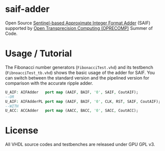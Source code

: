 # saif-adder
Open Source [Sentinel-based Approximate Integer Format Adder](https://ieeexplore.ieee.org/document/7858354) (SAIF)
supported by [Open Transprecision Computing (OPRECOMP)](http://oprecomp.eu/) Summer of Code.

# Usage / Tutorial
The Fibonacci number generators (`FibonacciTest.vhd`) and its testbench
(`FibnoacciTest_tb.vhd`) shows the basic usage of the adder for SAIF. You can
switch between the standard version and the pipelined
version for comparison with the accurate ripple adder.

```VHDL
U_AIF: AIFAdder   port map (AAIF, BAIF, '0', SAIF, CoutAIF);
--OR
U_AIF: AIFAdderPL port map (AAIF, BAIF, '0', CLK, RST, SAIF, CoutAIF);
--WITH
U_ACC: ACCAdder   port map (AACC, BACC, '0', SACC, CoutACC);
```

# License
All VHDL source codes and testbenches are released under GPU GPL v3.
